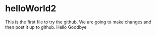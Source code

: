 # helloWorld2
This is the first file to try the github.
We are going to make changes and then post it up to github.
Hello
Goodbye
